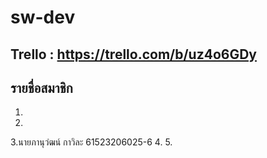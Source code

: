 # sw-dev
## Trello : https://trello.com/b/uz4o6GDy

## รายชื่อสมาชิก
1.
2.
3.นายภานุวํฒน์  กาวิละ  61523206025-6
4.
5.
